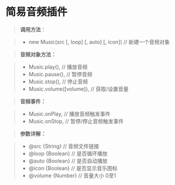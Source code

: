 简易音频插件
===========

>**调用方法**：

> - new Music(src [, loop] [, auto] [, icon])             //  新建一个音频对象

>**音频对象方法：**

> - Music.play(),                     // 播放音频
> - Music.pause(),                    // 暂停音频
> - Music.stop(),                     // 停止音频
> - Music.volume([volume]),           // 获取/设置音量
  
>**音频事件：**

> - Music.onPlay,                     // 播放音频触发事件
> - Music.onStop,                     // 暂停/停止音频触发事件

            
>**参数详解：**

> - @src  {String}       // 音频文件链接
> - @loop {Boolean}       // 是否循环播放
> - @auto {Boolean}       // 是否自动播放
> - @icon {Boolean}       // 是否显示音乐图标
> - @volume {Number}       // 音量大小 0至1
